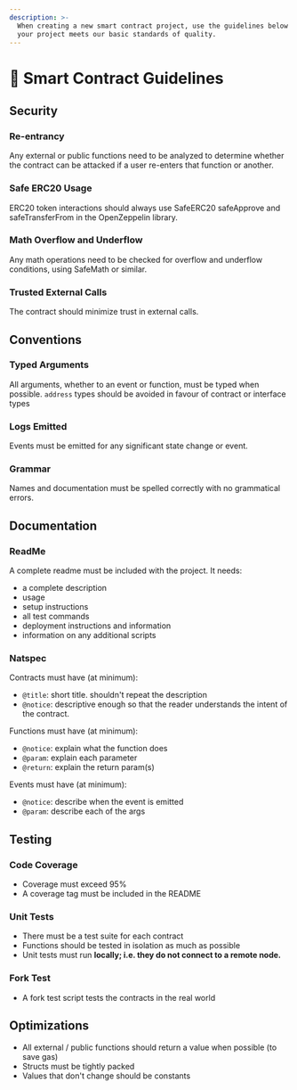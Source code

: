 ```yaml
---
description: >-
  When creating a new smart contract project, use the guidelines below to ensure
  your project meets our basic standards of quality.
---
```


# 📐 Smart Contract Guidelines

## Security <a id="security"></a>

### Re-entrancy

Any external or public functions need to be analyzed to determine whether the contract can be attacked if a user re-enters that function or another.

### Safe ERC20 Usage

ERC20 token interactions should always use SafeERC20 safeApprove and safeTransferFrom in the OpenZeppelin library.

### Math Overflow and Underflow <a id="math-overflow-and-underflow"></a>

Any math operations need to be checked for overflow and underflow conditions, using SafeMath or similar.

### Trusted External Calls <a id="trusted-external-calls"></a>

The contract should minimize trust in external calls.

## Conventions <a id="conventions"></a>

### Typed Arguments

All arguments, whether to an event or function, must be typed when possible. `address` types should be avoided in favour of contract or interface types

### Logs Emitted <a id="logs-emitted"></a>

Events must be emitted for any significant state change or event.

### Grammar <a id="grammar"></a>

Names and documentation must be spelled correctly with no grammatical errors.

## Documentation <a id="documentation"></a>

### ReadMe

A complete readme must be included with the project. It needs:

* a complete description
* usage
* setup instructions
* all test commands
* deployment instructions and information
* information on any additional scripts

### Natspec <a id="natspec"></a>

Contracts must have \(at minimum\):

* `@title`: short title. shouldn't repeat the description
* `@notice`: descriptive enough so that the reader understands the intent of the contract.

Functions must have \(at minimum\):

* `@notice`: explain what the function does
* `@param`: explain each parameter
* `@return`: explain the return param\(s\)

Events must have \(at minimum\):

* `@notice`: describe when the event is emitted
* `@param`: describe each of the args

## Testing <a id="testing"></a>

### Code Coverage

* Coverage must exceed 95%
* A coverage tag must be included in the README

### Unit Tests <a id="unit-tests"></a>

* There must be a test suite for each contract
* Functions should be tested in isolation as much as possible
* Unit tests must run **locally; i.e. they do not connect to a remote node.**

### Fork Test <a id="fork-test"></a>

* A fork test script tests the contracts in the real world

## Optimizations <a id="optimizations"></a>

* All external / public functions should return a value when possible \(to save gas\)
* Structs must be tightly packed
* Values that don't change should be constants

